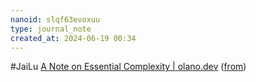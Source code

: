 ```yaml
---
nanoid: slqf63evoxuu
type: journal_note
created_at: 2024-06-19 00:34
---
```

#JaiLu [A Note on Essential Complexity | olano.dev](https://olano.dev/blog/a-note-on-essential-complexity) ([from](https://news.ycombinator.com/item?id=40711661))
